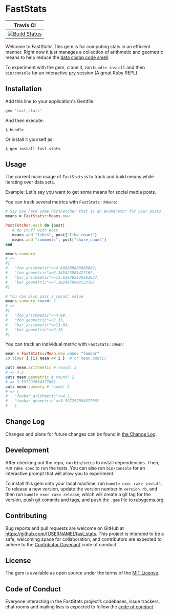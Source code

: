 # FastStats

| Travis CI|
|----------|
| [![Build Status](https://travis-ci.org/kyle-rader/fast_stats.svg?branch=master)](https://travis-ci.org/kyle-rader/fast_stats) |

Welcome to FastStats!
This gem is for computing stats in an efficient manner. Right now it just manages a collection of arithmetic and geometric means to help reduce the [data clump code smell](https://sourcemaking.com/refactoring/smells/data-clumps).

To experiment with the gem, clone it, run `bundle install` and then `bin/console` for an interactive [pry](http://pryrepl.org/) session (A great Ruby REPL).


## Installation

Add this line to your application's Gemfile:

```ruby
gem 'fast_stats'
```

And then execute:

    $ bundle

Or install it yourself as:

    $ gem install fast_stats

## Usage

The current main usage of `FastStats` is to track and build means while iterating over data sets.

Example: Let's say you want to get some means for social media posts.

You can track several metrics with `FastStats::Means`:

```ruby
# Say you have some PostFetcher that is an enumerator for your posts.
means = FastStats::Means.new

PostFetcher.each do |post|
   # do stuff with post
   means.add "likes", post["like_count"]
   means.add "comments", post["share_count"]
end

means.summary
# =>
#{
#   "foo_arithmetic"=>4.888888888888889,
#   "foo_geometric"=>3.345423581422162,
#   "bar_arithmetic"=>13.636363636363637,
#   "bar_geometric"=>7.1824970648723765
#}

# You can also pass a round: value
means.summary round: 2
# =>
#{
#   "foo_arithmetic"=>4.89,
#   "foo_geometric"=>3.35,
#   "bar_arithmetic"=>13.64,
#   "bar_geometric"=>7.18
#}

```

You can track an individual metric with `FastStats::Mean`:

```ruby
mean = FastStats::Mean.new name: "foobar"
10.times { |i| mean << i }  # or mean.add(i)

puts mean.arithmetic # round: 2
# => 4.5
puts mean.geometric # round: 2
# => 3.597297064377001
puts mean.summary # round: 2
# => {
#   "foobar_arithmetic"=>4.5,
#   "foobar_geometric"=>3.597297064377001
#   }
```

## Change Log

Changes and plans for future changes can be found in [the Change Log](./CHANGE_LOG.md).

## Development

After checking out the repo, run `bin/setup` to install dependencies. Then, run `rake spec` to run the tests. You can also run `bin/console` for an interactive prompt that will allow you to experiment.

To install this gem onto your local machine, run `bundle exec rake install`. To release a new version, update the version number in `version.rb`, and then run `bundle exec rake release`, which will create a git tag for the version, push git commits and tags, and push the `.gem` file to [rubygems.org](https://rubygems.org).

## Contributing

Bug reports and pull requests are welcome on GitHub at https://github.com/[USERNAME]/fast_stats. This project is intended to be a safe, welcoming space for collaboration, and contributors are expected to adhere to the [Contributor Covenant](http://contributor-covenant.org) code of conduct.

## License

The gem is available as open source under the terms of the [MIT License](https://opensource.org/licenses/MIT).

## Code of Conduct

Everyone interacting in the FastStats project’s codebases, issue trackers, chat rooms and mailing lists is expected to follow the [code of conduct](https://github.com/[USERNAME]/fast_stats/blob/master/CODE_OF_CONDUCT.md).
